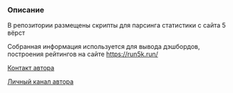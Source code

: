 ### Описание
В репозитории размещены скрипты для парсинга статистики с сайта 5 вёрст

Собранная информация используется для вывода дэшбордов, построения рейтингов на сайте https://run5k.run/

[Контакт автора](https://t.me/Popov_Dmitry)

[Личный канал автора](https://t.me/popov_way)